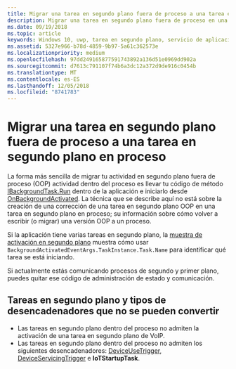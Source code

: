 ```yaml
---
title: Migrar una tarea en segundo plano fuera de proceso a una tarea en segundo plano en proceso
description: Migrar una tarea en segundo plano fuera de proceso en una tarea en segundo plano en proceso que se ejecuta en el proceso de la aplicación en primer plano.
ms.date: 09/19/2018
ms.topic: article
keywords: Windows 10, uwp, tarea en segundo plano, servicio de aplicaciones
ms.assetid: 5327e966-b78d-4859-9b97-5a61c362573e
ms.localizationpriority: medium
ms.openlocfilehash: 97dd249165877591743892a136d51e0969dd902a
ms.sourcegitcommit: d7613c791107f74b6a3dc12a372d9de916c0454b
ms.translationtype: MT
ms.contentlocale: es-ES
ms.lasthandoff: 12/05/2018
ms.locfileid: "8741783"
---
```

# <a name="port-an-out-of-process-background-task-to-an-in-process-background-task"></a>Migrar una tarea en segundo plano fuera de proceso a una tarea en segundo plano en proceso

La forma más sencilla de migrar tu actividad en segundo plano fuera de proceso (OOP) actividad dentro del proceso es llevar tu código de método [IBackgroundTask.Run](https://msdn.microsoft.com/library/windows/apps/windows.applicationmodel.background.ibackgroundtask.run.aspx?f=255&MSPPError=-2147217396) dentro de la aplicación e iniciarlo desde [OnBackgroundActivated](/uwp/api/windows.ui.xaml.application.onbackgroundactivated). La técnica que se describe aquí no está sobre la creación de una corrección de una tarea en segundo plano OOP en una tarea en segundo plano en proceso; su información sobre cómo volver a escribir (o migrar) una versión OOP a un proceso.

Si la aplicación tiene varias tareas en segundo plano, la [muestra de activación en segundo plano](https://github.com/Microsoft/Windows-universal-samples/tree/dev/Samples/BackgroundActivation) muestra cómo usar `BackgroundActivatedEventArgs.TaskInstance.Task.Name` para identificar qué tarea se está iniciando.

Si actualmente estás comunicando procesos de segundo y primer plano, puedes quitar ese código de administración de estado y comunicación.

## <a name="background-tasks-and-trigger-types-that-cannot-be-converted"></a>Tareas en segundo plano y tipos de desencadenadores que no se pueden convertir

* Las tareas en segundo plano dentro del proceso no admiten la activación de una tarea en segundo plano de VoIP.
* Las tareas en segundo plano dentro del proceso no admiten los siguientes desencadenadores: [DeviceUseTrigger](https://msdn.microsoft.com/library/windows/apps/windows.applicationmodel.background.deviceusetrigger.aspx?f=255&MSPPError=-2147217396), [DeviceServicingTrigger](https://msdn.microsoft.com/library/windows/apps/windows.applicationmodel.background.deviceservicingtrigger.aspx) e **IoTStartupTask**.
